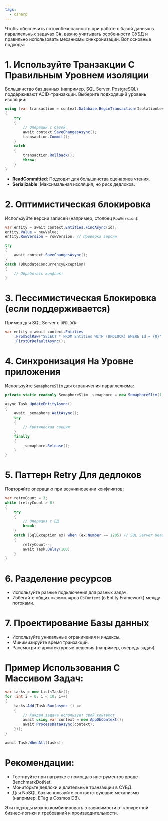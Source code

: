 ```yaml
---
tags:
  - csharp
---
```


Чтобы обеспечить потокобезопасность при работе с базой данных в параллельных задачах C#, важно учитывать особенности СУБД и правильно использовать механизмы синхронизации. Вот основные подходы:

# 1. **Используйте Транзакции С Правильным Уровнем изоляции**
Большинство баз данных (например, SQL Server, PostgreSQL) поддерживают ACID-транзакции. Выберите подходящий уровень изоляции:
```csharp
using (var transaction = context.Database.BeginTransaction(IsolationLevel.Serializable))
{
    try
    {
        // Операции с базой
        await context.SaveChangesAsync();
        transaction.Commit();
    }
    catch
    {
        transaction.Rollback();
        throw;
    }
}
```
- **ReadCommitted**: Подходит для большинства сценариев чтения.
- **Serializable**: Максимальная изоляция, но риск дедлоков.

# 2. **Оптимистическая блокировка**
Используйте версии записей (например, столбец `RowVersion`):
```csharp
var entity = await context.Entities.FindAsync(id);
entity.Value = newValue;
entity.RowVersion = rowVersion; // Проверка версии

try
{
    await context.SaveChangesAsync();
}
catch (DbUpdateConcurrencyException)
{
    // Обработать конфликт
}
```

# 3. **Пессимистическая Блокировка (если поддерживается)**
Пример для SQL Server с `UPDLOCK`:
```csharp
var entity = await context.Entities
    .FromSqlRaw("SELECT * FROM Entities WITH (UPDLOCK) WHERE Id = {0}", id)
    .FirstOrDefaultAsync();
```

# 4. **Синхронизация На Уровне приложения**
Используйте `SemaphoreSlim` для ограничения параллелизма:
```csharp
private static readonly SemaphoreSlim _semaphore = new SemaphoreSlim(1, 1);

async Task UpdateEntityAsync()
{
    await _semaphore.WaitAsync();
    try
    {
        // Критическая секция
    }
    finally
    {
        _semaphore.Release();
    }
}
```

# 5. **Паттерн Retry Для дедлоков**
Повторяйте операцию при возникновении конфликтов:
```csharp
var retryCount = 3;
while (retryCount > 0)
{
    try
    {
        // Операция с БД
        break;
    }
    catch (SqlException ex) when (ex.Number == 1205) // SQL Server Deadlock
    {
        retryCount--;
        await Task.Delay(100);
    }
}
```

# 6. **Разделение ресурсов**
- Используйте разные подключения для разных задач.
- Избегайте общих экземпляров `DbContext` (в Entity Framework) между потоками.

# 7. **Проектирование Базы данных**
- Используйте уникальные ограничения и индексы.
- Минимизируйте время транзакций.
- Рассмотрите архитектурные решения (например, очередь задач).

# Пример Использования С Массивом Задач:
```csharp
var tasks = new List<Task>();
for (int i = 0; i < 10; i++)
{
    tasks.Add(Task.Run(async () =>
    {
        // Каждая задача использует свой контекст
        await using var context = new AppDbContext();
        await ProcessDataAsync(context);
    }));
}

await Task.WhenAll(tasks);
```

# Рекомендации:
- Тестируйте при нагрузке с помощью инструментов вроде BenchmarkDotNet.
- Мониторьте дедлоки и длительные транзакции в СУБД.
- Для NoSQL баз используйте соответствующие механизмы (например, ETag в Cosmos DB).

Эти подходы можно комбинировать в зависимости от конкретной бизнес-логики и требований к производительности.